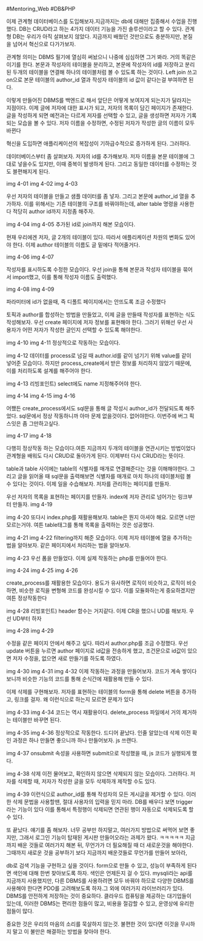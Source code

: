 #Mentoring_Web #DB&PHP

이제 관계형 데이터베이스를 도입해보자.지금까지는 db에 대해만 집중해서 수업을 진행했다. DB는 CRUD라고 하는 4가지 데이터 기능을 가진 솔루션이라고 할 수 있다. 관계형 DB는 우리가 아직 살펴보지 않았다. 지금까지 배웠던 것만으로도 충분하지만, 본질을 넘어서 혁신으로 다가가보자.

관계형 의미는 DBMS 필기에 열심히 써놨으니 나중에 심심하면 그거 봐라. 거의 똑같은 이기를 한다. 본문과 작성자의 테이블을 분리하고, 본문에 작성자의 id를 저장하고 분리된 두개의 테이블을 연결해 하나의 테이블처럼 볼 수 있도록 하는 것이다. Left join 쓰고 on으로 본문 테이블의 author_id 열과 작성자 테이블의 id 값이 같다는걸 부여하면 된다.

이렇게 만들어진 DBMS를 백엔드로 해서 앞단은 어떻게 보여지게 되는지가 달라지는 지점이다. 이제 글에 저자에 대한 표시가 되고, 저자의 목록이 담긴 페이지가 존재한다.  글을 작성하게 되면 예전과는 다르게 저자를 선택할 수 있고, 글을 생성하면 저자가 기록되는 모습을 볼 수 있다. 저자 이름을 수정하면, 수정된 저자가 작성한 글의 이름이 모두 바뀐다

혁신을 도입하면 애플리케이션의 복잡성이 기하급수적으로 증가하게 된다. 그러하다.

데이터베이스부터 좀 살펴보자. 저자의 id를 추가해보자. 저자 이름을 본문 테이블에 그대로 넣을수도 있지만, 이때 중복이 발생하게 된다. 그리고 동일한 데이터를 수정하는 것도 블편해지게 된다.

img 4-01
img 4-02
img 4-03

우선 저자의 테이블을 만들고 샘플 데이터를 좀 넣자. 그리고 본문에  author_id 열을 추가하자. 이를 위해서는 기존 테이블의 구조를 바꿔야하는데, alter table 명령을 사용한다 적당히 author id까지 지정좀 해주자.

img 4-04
img 4-05
추가된 id로 join까지 해본 모습이다.

현재 우리에겐 저자, 글 2개의 테이블이 있다. 따라서 애플리케이션 차원의 변화도 있어야 한다. 이제 author 테이블의 이름도 글 밑에다 적어줄거다.

img 4-06
img 4-07

작성자를 표시하도록 수정한 모습이다. 우선 join을 통해 본문과 작성자 테이블을 묶어서 import했고, 이를 통해 작성자 이름도 출력했다.

img 4-08
img 4-09

파라미터에 id가 없을때, 즉 디폴트 페이지에서는 안뜨도록 조금 수정했다

토픽과 author를 합성하는 방법을 만들었고, 이제 글을 만들때 작성자를 표현하는 식도 작성해보자. 우선 create 페이지에 저자 정보를 표현해야 한다. 그러기 위해선 우선 사용자가 어떤 저자가 작성한 글인지 선택할 수 있도록 해야한다.

img 4-10
img 4-11
정상적으로 작동하는 모습이다. 

img 4-12
데이터를 process로 넘길 때 author.id를 같이 넘기기 위해 value를 같이 넣어준 모습이다. 하지만 process_create에서 받은 정보를 처리하지 않았기 때문에, 이를 처리하도록 설계를 해주어야 한다.

img 4-13
리빙포인트) select에도 name 지정해주어야 한다.

img 4-14
img 4-15
img 4-16	

어쨌든 create_process에서도 sql문을 통해 글 작성시 author_id가 전달되도록 해주었다. sql문에서 정상 작동하니까 아마 문제 없을것이다. 없어야한다. 이번주에 버그 픽스잇은 좀 그만하고싶다.

img 4-17
img 4-18

다행히 정상작동 하는 모습이다.여튼 지금까지 두개의 테이블을 연관시키는 방법이었다
관계형을 배워도 다시 CRUD로 돌아가게 된다. 이제부터 다시 CRUD라는 뜻이다.

table과 table 사이에는 table의 식별자를 매개로 연결해준다는 것을 이해해야한다. 그리고 글을 읽어올 때 sql문을 출력해보면 식별자를 매개로 마치 하나의 테이블처럼 볼 수 있다는 것이다.
이제 일을 수습해보자. 저자를 관리하는 페이지를 만들자.

우선 저자의 목록을 표현하는 페이지를 만들자. index에 저자 관리로 넘어가는 링크부터 만들자.
img 4-19

img 4-20
또다시 index.php를 재활용해보자. table은 뭔지 아셔야 해요. 모르면 너만 모르는거야. 여튼 table태그를 통해 목록을 출력하는 것은 성공했다. 

img 4-21
img 4-22
filtering까지 해준 모습이다. 
이제 저자 테이블에 열을 추가하는 법을 알아보자. 같은 페이지에서 처리하는 법을 알아보자. 

img 4-23
우선 폼을 만들었다. 이제 실제 작동하는 php를 만들어야 한다. 

img 4-24
img 4-25
img 4-26

create_process를 재활용한 모습이다. 용도가 유사하면 로직이 비슷하고, 로직이 비슷하면, 비슷한 로직을 변형해 코드를 완성시킬 수 있다. 이를 모듈화하는게 중요하겠지만 여튼 정상작동한다

img 4-28
리빙포인트) header 함수는 거지같다.
이제 CR을 했으니 UD를 해보자. 우선 UD부터 하자

img 4-28
img 4-29

수정을 같은 페이지 안에서 해주고 싶다. 따라서 author.php를 조금 수정했다. 우선 update 버튼을 누르면 author 페이지로 id값을 전송하게 했고, 조건문으로 id값이 있으면 저자 수정을, 없으면 새로 만들기를 하도록 하였다. 

img 4-30
img 4-31
img 4-32
이제 작동하는 과정을 만들어보자. 코드가 계속 쌓이다 보니까 비슷한 기능의 코드를 통해 순식간에 재활용해 만들 수 있다.

이제 삭제를 구현해보자. 저자를 표현하는 테이블의 form을 통해 delete 버튼을 추가하고, 링크를 걸자. 왜 이런식으로 하는지 모르면 문제가 있다

img 4-33
img 4-34
코드는 역시 재활용이다. delete_process 파일에서 거의 제거하는 테이블만 바꾸면 된다.

img 4-35
img 4-36
정상적으로 작동한다. 드디어 끝났다. 인줄 알았는데 삭제 이전 확인 과정은 하나 만들면 좋으니까 하나 만들어보자.
js 쓰랜다.

img 4-37
onsubmit 속성을 사용하면 submit으로 작성했을 때, js 코드가 실행되게 했다. 

img 4-38
삭제 이전 물어보고, 확인하지 않으면 삭제되지 않는 모습이다. 그러하다. 
저자를 삭제할 때, 저자가 작성한 글을 모두 삭제하개 제작할 수도 있다. 

img 4-39
이런식으로 author_id를 통해 작성자의 모든 게시글을 제거할 수 있다. 이러한 삭제 문법을 사용할땐, 절대 사용자의 입력을 믿지 마라. DB를 배우다 보면 trigger라는 기능이 있다 이를 통해서 특정행이 삭제되면 연관된 행이 자동으로 삭제되도록 할 수 있다.

또 끝났다. 얘기를 좀 해보자. 너무 공부만 하지말고, 여러가지 방법으로 써먹어 보면 좋지만, 그래서 로그인 기능이 탑재된 게시판 만들어오라는 과제가 왔다. ㅋㅋㅋㅋㅋ
지금까지 배운 것들로 여러가지 해본 뒤, 무언가가 더 필요해질 때 더 새로운것을 해야한다. 그때까지 새로운 것을 공부하기 보다 지금까지 배운것들로 무언가를 만들어 보아라,

db로 검색 기능을 구현하고 싶을 것이다. form으로 만들 수 있고, 성능이 부족하게 된다면 색인에 대해 한번 찾아보도록 하자. 색인은 언제든지 걸 수 있다.
mysqli라는 api를 지금까지 사용했지만, 다른 DBMS를 사용하려면 모두 바꿔야 하므로 다양한 DBMS를 사용해야 한다면 PDO를 고려해보도록 하자.그 외에 여러가지 라이브러리가 있다.
DBMS를 안전하게 저장하는 것이 중요하다. 클라우드 컴퓨팅을 제공하는 대기업들이 있는데, 이러한 DBMS는 편리한 점들이 많고, 비용을 절감할 수 있고, 운영상에 유리한 점들이 많다.

중요한 것은 우리의 마음의 소리를 묵살하지 않는것. 불편한 것이 있다면 이것을 무시하지 말고 이 불만은 해결하는 방법을 찾아야 한다.